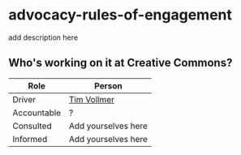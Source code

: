 # advocacy-rules-of-engagement
add description here

## Who's working on it at Creative Commons?

| Role  | Person |
| ------------- | ------------- |
| Driver  | [Tim Vollmer](https://github.com/tvol)  |
| Accountable  | ?  |
| Consulted | Add yourselves here |
| Informed | Add yourselves here |
